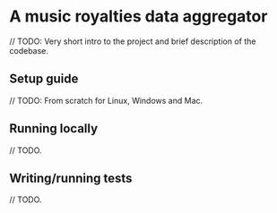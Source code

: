A music royalties data aggregator
=================================

// TODO: Very short intro to the project and brief description of the codebase.

Setup guide
-----------

// TODO: From scratch for Linux, Windows and Mac.

Running locally
---------------

// TODO.

Writing/running tests
---------------------

// TODO.
